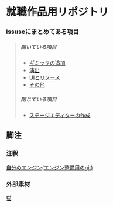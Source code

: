 # 就職作品用リポジトリ

### lssuseにまとめてある項目
>##### 開いている項目
>* [ギミックの追加](https://github.com/daiki2001/Job-Hunting-Work/issues/19)
>* [演出](https://github.com/daiki2001/Job-Hunting-Work/issues/24)
>* [UIとリソース](https://github.com/daiki2001/Job-Hunting-Work/issues/21)
>* [その他](https://github.com/daiki2001/Job-Hunting-Work/issues/4)
>##### 閉じている項目
>* [ステージエディターの作成](https://github.com/daiki2001/Job-Hunting-Work/issues/7)

## 脚注
### 注釈
[自分のエンジン(エンジン整備用のgit)](https://github.com/daiki2001/Engine-maintenance)
### 外部素材
[猫](https://www.cgtrader.com/free-3d-models/animals/mammal/cat-8f299065-4ddc-4308-a0f8-510f08be3ee4)
